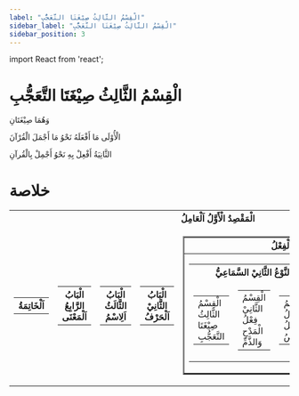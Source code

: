 ```yaml
---
label: "الْقِسْمُ الثَّالِثُ صِيْغَتَا التَّعَجُّبِ"
sidebar_label: "الْقِسْمُ الثَّالِثُ صِيْغَتَا التَّعَجُّبِ"
sidebar_position: 3
---
```


import React from 'react';

# الْقِسْمُ الثَّالِثُ صِيْغَتَا التَّعَجُّبِ

وَهُمَا صِيْغَتَانِ

الْأُوْلَى مَا أَفْعَلَهُ نَحْوُ مَا أَجْمَلَ الْقُرْآنَ 

الثَّانِيَةُ أَفْعِلْ بِهِ نَحْوُ أَجْمِلْ بِالْقُرآنِ

# خلاصة

<table>
  <tr>
    <th colspan="5">الْمَقْصِدُ الْأَوَّلُ اَلْعَامِلُ</th>
  </tr>
  <tr>
    <td>
      <table>
        <tr>
          <th colspan="1">اَلْخَاتِمَةُ</th>
        </tr>
      </table>
    </td>
    <td>
      <table>
        <tr>
          <th colspan="1">الْبَابُ الرَّابِعُ اَلْمَعْنَى</th>
        </tr>
      </table>
    </td>
    <td>
      <table>
        <tr>
          <th colspan="1">الْبَابُ الثَّالَثُ اَلِاسْمُ</th>
        </tr>
      </table>
    </td>
    <td>
      <table>
        <tr>
          <th colspan="1">الْبَابُ الثَّانِيْ اَلْحَرْفُ</th>
        </tr>
      </table>
    </td>
    <td>
      <table border="2">
        <tr>
          <th colspan="2" class="highlight">الْبَابُ الْأَوَّلُ اَلْفِعْلُ</th>
        </tr>
        <tr>
          <td class="highlight">
            <table class="highlight">
              <tr>
                <th colspan="3">النَّوْعُ الثَّانِيْ السَّمَاعِيُّ</th>
              </tr>
              <tr>
                <td>
                  <table>
                    <tr>
                      <td>الْقِسْمُ الثَّالِثُ صِيْغَتَا التَّعَجُّبِ</td>
                    </tr>
                  </table>
                </td>
                <td>
                  <table>
                    <tr>
                      <td>الْقِسْمُ الثَّانِيْ فِعْلُ الْمَدْحِ وَالذَّمِّ</td>
                    </tr>
                  </table>
                </td>
                <td>
                  <table>
                    <tr>
                      <td colspan="2">الْقِسْمُ الْأَوَّلُ الْفِعْلُ النَّاقِصُ</td>
                    </tr>
                  </table>
                </td>
              </tr>
            </table>
          </td>
          <td class="highlight">
            <table class="highlight">
              <tr>
                <th colspan="3">النَّوْعُ الْأَوَّلُ الْقِيَاسِيْ</th>
              </tr>
              <tr>
                <td>
                  <table>
                    <tr>
                      <td>الْقِسْمُ الثَّانِيْ الْفِعْلُ الْمُتَعَدِّيْ</td>
                    </tr>
                  </table>
                </td>
                <td>
                  <table>
                    <tr>
                      <td>الْقِسْمُ الْأَوَّلُ الْفِعْلُ اللَّازِمُ</td>
                    </tr>
                  </table>
                </td>
              </tr>
            </table>
          </td>
        </tr>
      </table>
    </td>
  </tr>
</table>
